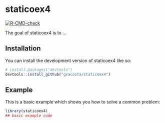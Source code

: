 
<!-- README.md is generated from README.Rmd. Please edit that file -->

# staticoex4

<!-- badges: start -->

[![R-CMD-check](https://github.com/gvacosta/staticoex4/actions/workflows/R-CMD-check.yaml/badge.svg)](https://github.com/gvacosta/staticoex4/actions/workflows/R-CMD-check.yaml)
<!-- badges: end -->

The goal of staticoex4 is to …

## Installation

You can install the development version of staticoex4 like so:

``` r
# install.packages("devtools")
devtools::install_github("gvacosta/staticoex4")
```

## Example

This is a basic example which shows you how to solve a common problem:

``` r
library(staticoex4)
## basic example code
```
